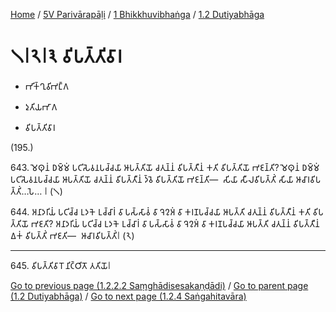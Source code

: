 
[Home](/) / [5V Parivārapāḷi](../../../5V.md) / [1 Bhikkhuvibhaṅga](../../1.md) / [1.2 Dutiyabhāga](../1.2.md)

# 𑁧𑁇𑁨𑁇𑁩 𑀯𑀺𑀧𑀢𑁆𑀢𑀺𑀯𑀸𑀭

* 𑀪𑀺𑀓𑁆𑀔𑀼𑀯𑀺𑀪𑀗𑁆𑀕

* 𑀤𑀼𑀢𑀺𑀬𑀪𑀸𑀕

* 𑀯𑀺𑀧𑀢𑁆𑀢𑀺𑀯𑀸𑀭

(195.)

643\. 𑀫𑁂𑀣𑀼𑀦𑀁 𑀥𑀫𑁆𑀫𑀁 𑀧𑀝𑀺𑀲𑁂𑀯𑀦𑀧𑀘𑁆𑀘𑀬𑀸 𑀆𑀧𑀢𑁆𑀢𑀺𑀬𑁄 𑀘𑀢𑀼𑀦𑁆𑀦𑀁 𑀯𑀺𑀧𑀢𑁆𑀢𑀻𑀦𑀁 𑀓𑀢𑀺 𑀯𑀺𑀧𑀢𑁆𑀢𑀺𑀬𑁄 𑀪𑀚𑀦𑁆𑀢𑀺? 𑀫𑁂𑀣𑀼𑀦𑀁 𑀥𑀫𑁆𑀫𑀁 𑀧𑀝𑀺𑀲𑁂𑀯𑀦𑀧𑀘𑁆𑀘𑀬𑀸 𑀆𑀧𑀢𑁆𑀢𑀺𑀬𑁄 𑀘𑀢𑀼𑀦𑁆𑀦𑀁 𑀯𑀺𑀧𑀢𑁆𑀢𑀻𑀦𑀁 𑀤𑁆𑀯𑁂 𑀯𑀺𑀧𑀢𑁆𑀢𑀺𑀬𑁄 𑀪𑀚𑀦𑁆𑀢𑀺—  𑀲𑀺𑀬𑀸 𑀲𑀻𑀮𑀯𑀺𑀧𑀢𑁆𑀢𑀺𑀁 𑀲𑀺𑀬𑀸 𑀆𑀘𑀸𑀭𑀯𑀺𑀧𑀢𑁆𑀢𑀺𑀁…𑀧𑁂… 𑁇 (𑁧)

644\. 𑀅𑀦𑀸𑀤𑀭𑀺𑀬𑀁 𑀧𑀝𑀺𑀘𑁆𑀘 𑀉𑀤𑀓𑁂 𑀉𑀘𑁆𑀘𑀸𑀭𑀁 𑀯𑀸 𑀧𑀲𑁆𑀲𑀸𑀯𑀁 𑀯𑀸 𑀔𑁂𑀍𑀅𑀁 𑀯𑀸 𑀓𑀭𑀡𑀧𑀘𑁆𑀘𑀬𑀸 𑀆𑀧𑀢𑁆𑀢𑀺 𑀘𑀢𑀼𑀦𑁆𑀦𑀁 𑀯𑀺𑀧𑀢𑁆𑀢𑀻𑀦𑀁 𑀓𑀢𑀺 𑀯𑀺𑀧𑀢𑁆𑀢𑀺𑀬𑁄 𑀪𑀚𑀢𑀺? 𑀅𑀦𑀸𑀤𑀭𑀺𑀬𑀁 𑀧𑀝𑀺𑀘𑁆𑀘 𑀉𑀤𑀓𑁂 𑀉𑀘𑁆𑀘𑀸𑀭𑀁 𑀯𑀸 𑀧𑀲𑁆𑀲𑀸𑀯𑀁 𑀯𑀸 𑀔𑁂𑀍𑀅𑀁 𑀯𑀸 𑀓𑀭𑀡𑀧𑀘𑁆𑀘𑀬𑀸 𑀆𑀧𑀢𑁆𑀢𑀺 𑀘𑀢𑀼𑀦𑁆𑀦𑀁 𑀯𑀺𑀧𑀢𑁆𑀢𑀻𑀦𑀁 𑀏𑀓𑀁 𑀯𑀺𑀧𑀢𑁆𑀢𑀺𑀁 𑀪𑀚𑀢𑀺—  𑀆𑀘𑀸𑀭𑀯𑀺𑀧𑀢𑁆𑀢𑀺𑀁𑁇 (𑁨)

---

645\. 𑀯𑀺𑀧𑀢𑁆𑀢𑀺𑀯𑀸𑀭𑁄 𑀦𑀺𑀝𑁆𑀞𑀺𑀢𑁄 𑀢𑀢𑀺𑀬𑁄𑁇



[Go to previous page (1.2.2.2 Saṃghādisesakaṇḍādi)](1.2.2/1.2.2.2.md) / [Go to parent page (1.2 Dutiyabhāga)](../1.2.md) / [Go to next page (1.2.4 Saṅgahitavāra)](1.2.4.md)


